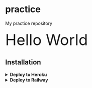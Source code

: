 # practice
My practice repository 

<font size="500">  
    Hello World 
</font>

## Installation

<details><summary><b>Deploy to Heroku</b></summary>
<p>
<br>
<a href="https://heroku.com/deploy?template=https://github.com/RoyalKrrishna/MdiskWalaBot">
  <img src="https://www.herokucdn.com/deploy/button.svg" alt="Deploy">
</a>
</p>
</details>

<details>
  <summary><b>Deploy to Railway</b></summary>
<br/>

<p align="left">
<a href="https://railway.app/deploy?template=https%3A%2F%2Fgithub.com%2FPredatorHackerzZ%2FMessageSearchBot"
">
     <img height="30px" src="https://railway.app/button.svg">
  </a>
</p>
</details>
